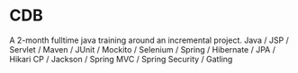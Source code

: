 # CDB

 A 2-month fulltime java training around an incremental project. 
 Java / JSP / Servlet / Maven / JUnit / Mockito / Selenium / Spring / Hibernate / JPA / Hikari CP / Jackson / Spring MVC / Spring Security / Gatling 